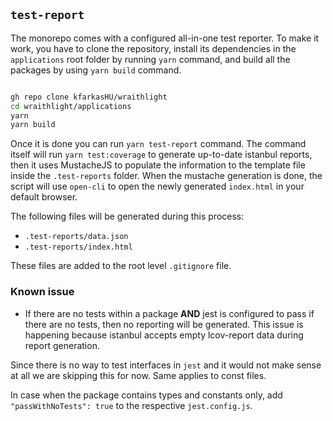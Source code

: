 ## `test-report`

The monorepo comes with a configured all-in-one test reporter. To make it work, you have to clone the repository, install its dependencies in the `applications` root folder by running `yarn` command, and build all the packages by using `yarn build` command.

```sh

gh repo clone kfarkasHU/wraithlight
cd wraithlight/applications
yarn
yarn build

```

Once it is done you can run `yarn test-report` command. The command itself will run `yarn test:coverage` to generate up-to-date istanbul reports, then it uses MustacheJS to populate the information to the template file inside the `.test-reports` folder.
When the mustache generation is done, the script will use `open-cli` to open the newly generated `index.html` in your default browser.

The following files will be generated during this process:
* `.test-reports/data.json`
* `.test-reports/index.html`

These files are added to the root level `.gitignore` file.

### Known issue
* If there are no tests within a package **AND** jest is configured to pass if there are no tests, then no reporting will be generated. This issue is happening because istanbul accepts empty lcov-report data during report generation.

Since there is no way to test interfaces in `jest` and it would not make sense at all we are skipping this for now.
Same applies to const files.

In case when the package contains types and constants only, add `"passWithNoTests": true` to the respective `jest.config.js`.